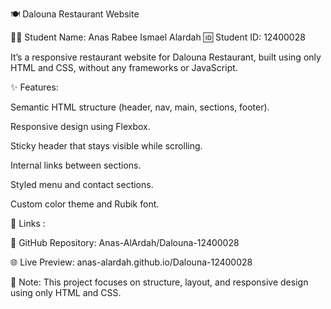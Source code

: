 🍽️ Dalouna Restaurant Website

👨‍🎓 Student Name: Anas Rabee Ismael Alardah
🆔 Student ID: 12400028

It’s a responsive restaurant website for Dalouna Restaurant, built using only HTML and CSS, without any frameworks or JavaScript.

✨ Features:

Semantic HTML structure (header, nav, main, sections, footer).

Responsive design using Flexbox.

Sticky header that stays visible while scrolling.

Internal links between sections.

Styled menu and contact sections.

Custom color theme and Rubik font.

🔗 Links :

📂 GitHub Repository: Anas-AlArdah/Dalouna-12400028

🌐 Live Preview: anas-alardah.github.io/Dalouna-12400028

📝 Note:
This project focuses on structure, layout, and responsive design using only HTML and CSS.